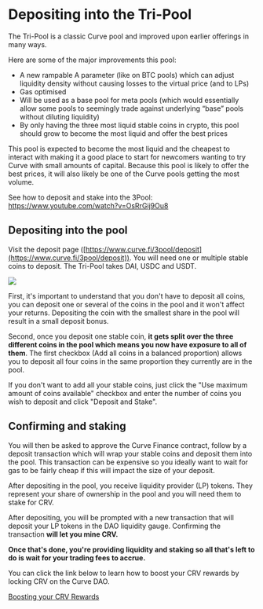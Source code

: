 # Depositing into the Tri-Pool

The Tri-Pool is a classic Curve pool and improved upon earlier offerings in many ways.

Here are some of the major improvements this pool:

*   A new rampable A parameter (like on BTC pools) which can adjust liquidity density without causing losses to the virtual price (and to LPs)
*   Gas optimised
*   Will be used as a base pool for meta pools (which would essentially allow some pools to seemingly trade against underlying “base” pools without diluting liquidity)
*   By only having the three most liquid stable coins in crypto, this pool should grow to become the most liquid and offer the best prices
    
This pool is expected to become the most liquid and the cheapest to interact with making it a good place to start for newcomers wanting to try Curve with small amounts of capital. Because this pool is likely to offer the best prices, it will also likely be one of the Curve pools getting the most volume.

See how to deposit and stake into the 3Pool: https://www.youtube.com/watch?v=OsRrGij9Ou8

## Depositing into the pool

Visit the deposit page ([https://www.curve.fi/3pool/deposit](https://www.curve.fi/3pool/deposit)). You will need one or multiple stable coins to deposit. The Tri-Pool takes DAI, USDC and USDT.

![](https://2254922201-files.gitbook.io/~/files/v0/b/gitbook-legacy-files/o/assets%2F-MFA0rQI3SzfbVFgp3Ic%2F-MHBBe0mqOlZ7XM40xkz%2F-MHBu1MybH2ZO1pnG6VD%2Fimage.png?alt=media&token=cb67e21f-5425-489b-8c63-5f5b84ce74f4)

First, it's important to understand that you don't have to deposit all coins, you can deposit one or several of the coins in the pool and it won't affect your returns. Depositing the coin with the smallest share in the pool will result in a small deposit bonus.

Second, once you deposit one stable coin, **it gets split over the three different coins in the pool which means you now have exposure to all of them**. The first checkbox (Add all coins in a balanced proportion) allows you to deposit all four coins in the same proportion they currently are in the pool.

If you don't want to add all your stable coins, just click the "Use maximum amount of coins available" checkbox and enter the number of coins you wish to deposit and click "Deposit and Stake".

## Confirming and staking

You will then be asked to approve the Curve Finance contract, follow by a deposit transaction which will wrap your stable coins and deposit them into the pool. This transaction can be expensive so you ideally want to wait for gas to be fairly cheap if this will impact the size of your deposit.

After depositing in the pool, you receive liquidity provider (LP) tokens. They represent your share of ownership in the pool and you will need them to stake for CRV.

After depositing, you will be prompted with a new transaction that will deposit your LP tokens in the DAO liquidity gauge. Confirming the transaction **will let you mine CRV.**

**Once that's done, you're providing liquidity and staking so all that's left to do is wait for your trading fees to accrue.**

You can click the link below to learn how to boost your CRV rewards by locking CRV on the Curve DAO.

[Boosting your CRV Rewards](/reward-gauges/boosting-your-crv-rewards)

​
